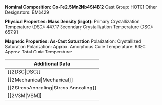 **Nominal Composition: Co-Fe2.5Mn2Nb4Si4B12**
Cast Group: HOTG1
Other Designators: BMS429
 
**Physical Properties:
Mass Density (ingot):**
 Primary Crystallization Temperature (DSC): 447.17
Secondary Crystallization Temperature (DSC): 657.91

**Magnetic Properties:
As-Cast Saturation** Polarization: 
Crystallized Saturation Polarization: 
Approx. Amorphous Curie Temperature: 638C
Approx. Total Curie Temperature: 

| Additional Data                                    |
| -------------------------------------------------- |
| [[2DSC\|DSC]]                            |
| [[2Mechanical\|Mechanical]]              |
| [[2StressAnnealing\|Stress Annealing]]   |
| [[2VSM\|VSM]]                            |

